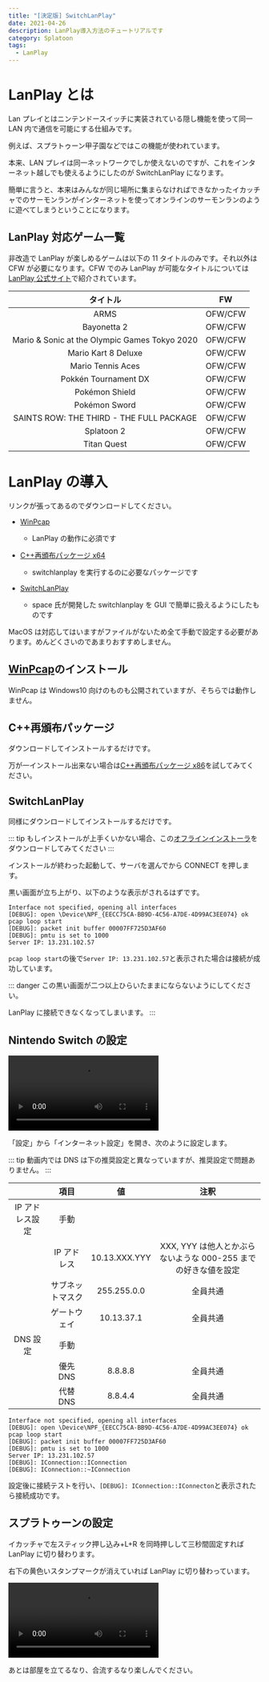 ```yaml
---
title: "[決定版] SwitchLanPlay"
date: 2021-04-26
description: LanPlay導入方法のチュートリアルです
category: Splatoon
tags:
  - LanPlay
---
```


# LanPlay とは

Lan プレイとはニンテンドースイッチに実装されている隠し機能を使って同一 LAN 内で通信を可能にする仕組みです。

例えば、スプラトゥーン甲子園などではこの機能が使われています。

本来、LAN プレイは同一ネットワークでしか使えないのですが、これをインターネット越しでも使えるようにしたのが SwitchLanPlay になります。

簡単に言うと、本来はみんなが同じ場所に集まらなければできなかったイカッチャでのサーモンランがインターネットを使ってオンラインのサーモンランのように遊べてしまうということになります。

## LanPlay 対応ゲーム一覧

非改造で LanPlay が楽しめるゲームは以下の 11 タイトルのみです。それ以外は CFW が必要になります。CFW でのみ LanPlay が可能なタイトルについては[LanPlay 公式サイト](http://lan-play.com/games-switch)で紹介されています。

|                   タイトル                    |   FW    |
| :-------------------------------------------: | :-----: |
|                     ARMS                      | OFW/CFW |
|                  Bayonetta 2                  | OFW/CFW |
| Mario & Sonic at the Olympic Games Tokyo 2020 | OFW/CFW |
|              Mario Kart 8 Deluxe              | OFW/CFW |
|               Mario Tennis Aces               | OFW/CFW |
|             Pokkén Tournament DX              | OFW/CFW |
|                Pokémon Shield                 | OFW/CFW |
|                 Pokémon Sword                 | OFW/CFW |
|   SAINTS ROW: THE THIRD - THE FULL PACKAGE    | OFW/CFW |
|                  Splatoon 2                   | OFW/CFW |
|                  Titan Quest                  | OFW/CFW |

# LanPlay の導入

リンクが張ってあるのでダウンロードしてください。

- [WinPcap](https://www.winpcap.org/install/default.htm)
  - LanPlay の動作に必須です
- [C++再頒布パッケージ x64](https://aka.ms/vs/16/release/vc_redist.x64.exe)

  - switchlanplay を実行するのに必要なパッケージです

- [SwitchLanPlay](https://tkgstrator.work/switchlanplay/publish.htm)
  - space 氏が開発した switchlanplay を GUI で簡単に扱えるようにしたものです

MacOS は対応してはいますがファイルがないため全て手動で設定する必要があります。めんどくさいのであまりおすすめしません。

## [WinPcap](https://www.winpcap.org/install/default.htm)のインストール

WinPcap は Windows10 向けのものも公開されていますが、そちらでは動作しません。

## C++再頒布パッケージ

ダウンロードしてインストールするだけです。

万が一インストール出来ない場合は[C++再頒布パッケージ x86](https://aka.ms/vs/16/release/vc_redist.x86.exe)を試してみてください。

## SwitchLanPlay

同様にダウンロードしてインストールするだけです。

::: tip
もしインストールが上手くいかない場合、この[オフラインインストーラ](https://cdn.discordapp.com/attachments/720612609132331050/836212462964441148/SwitchLanPlay.zip)をダウンロードしてみてください
:::

インストールが終わった起動して、サーバを選んでから CONNECT を押します。

黒い画面が立ち上がり、以下のような表示がされるはずです。

```dos
Interface not specified, opening all interfaces
[DEBUG]: open \Device\NPF_{EECC75CA-BB9D-4C56-A7DE-4D99AC3EE074} ok
pcap loop start
[DEBUG]: packet init buffer 00007FF725D3AF60
[DEBUG]: pmtu is set to 1000
Server IP: 13.231.102.57
```

`pcap loop start`の後で`Server IP: 13.231.102.57`と表示された場合は接続が成功しています。

::: danger
この黒い画面が二つ以上ひらいたままにならないようにしてください。

LanPlay に接続できなくなってしまいます。
:::

## Nintendo Switch の設定

<video controls src="https://video.twimg.com/ext_tw_video/1386658146014298115/pu/vid/1280x720/fCXFvEnZYgoqY9ve.mp4"></video>

「設定」から「インターネット設定」を開き、次のように設定します。

::: tip
動画内では DNS は下の推奨設定と異なっていますが、推奨設定で問題ありません。
:::

|                 |       項目       |      値       |                              注釈                              |
| :-------------: | :--------------: | :-----------: | :------------------------------------------------------------: |
| IP アドレス設定 |       手動       |               |                                                                |
|                 |   IP アドレス    | 10.13.XXX.YYY | XXX, YYY は他人とかぶらないような 000-255 までの好きな値を設定 |
|                 | サブネットマスク |  255.255.0.0  |                            全員共通                            |
|                 |   ゲートウェイ   |  10.13.37.1   |                            全員共通                            |
|    DNS 設定     |       手動       |               |                                                                |
|                 |     優先 DNS     |    8.8.8.8    |                            全員共通                            |
|                 |     代替 DNS     |    8.8.4.4    |                            全員共通                            |

```dos
Interface not specified, opening all interfaces
[DEBUG]: open \Device\NPF_{EECC75CA-BB9D-4C56-A7DE-4D99AC3EE074} ok
pcap loop start
[DEBUG]: packet init buffer 00007FF725D3AF60
[DEBUG]: pmtu is set to 1000
Server IP: 13.231.102.57
[DEBUG]: IConnection::IConnection
[DEBUG]: IConnection::~IConnection
```

設定後に接続テストを行い、`[DEBUG]: IConnection::IConnecton`と表示されたら接続成功です。

## スプラトゥーンの設定

イカッチャで左スティック押し込み+L+R を同時押しして三秒間固定すれば LanPlay に切り替わります。

右下の黄色いスタンプマークが消えていれば LanPlay に切り替わっています。

<video controls src="https://video.twimg.com/ext_tw_video/1386659361146081289/pu/vid/1280x720/JAvXlgaE9OyV4HCF.mp4"></video>

あとは部屋を立てるなり、合流するなり楽しんでください。
